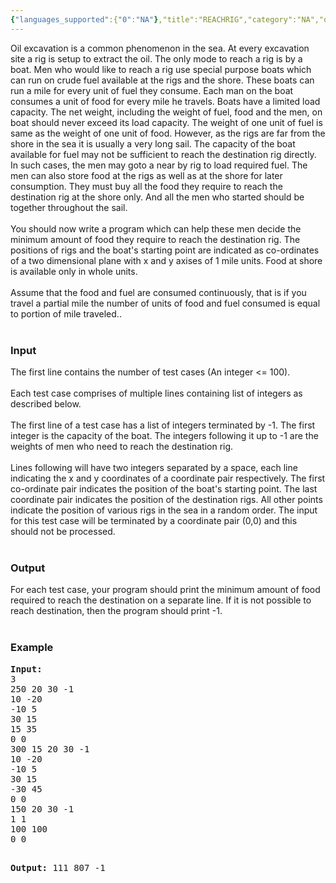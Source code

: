 ```yaml
---
{"languages_supported":{"0":"NA"},"title":"REACHRIG","category":"NA","old_version":true,"problem_code":"REACHRIG","tags":{"0":"NA"},"layout":"problem"}
---
```


<p>Oil excavation is a common phenomenon in the sea. At every excavation site a rig is setup to extract the oil. The only mode to reach a rig is by a boat. Men who would like to reach a rig use special purpose boats which can run on crude fuel available at the rigs and the shore. These boats can run a mile for every unit of fuel they consume. Each man on the boat consumes a unit of food for every mile he travels. Boats have a limited load capacity. The net weight, including the weight of fuel, food and the men, on boat should never exceed its load capacity. The weight of one unit of fuel is same as the weight of one unit of food. However, as the rigs are far from the shore in the sea it is usually a very long sail. The capacity of the boat available for fuel may not be sufficient to reach the destination rig directly. In such cases, the men may goto a near by rig to load required fuel. The men can also store food at the rigs as well as at the shore for later consumption. They must buy all the food they require to reach the destination rig at the shore only. And all the men who started should be together throughout the sail. <br /> <br /> You should now write a program which can help these men decide the minimum amount of food they require to reach the destination rig. The positions of rigs and the boat's starting point are indicated as co-ordinates of a two dimensional plane with x and y axises of 1 mile units. Food at shore is available only in whole units. <br /> <br /> Assume that the food and fuel are consumed continuously, that is if you travel a partial mile the number of units of food and fuel consumed is equal to portion of mile traveled.. <br /> <br /></p>
<h3>Input</h3>
<p>The first line contains the number of test cases (An integer &lt;= 100).  <br /> <br /> Each test case comprises of multiple lines containing list of integers as described below.    <br /> <br /> The first line of a test case has a list of integers terminated by -1. The first integer is the capacity of the boat. The integers following it up to -1 are the weights of men who need to reach the destination rig.  <br /> <br /> Lines following will have two integers separated by a space, each line indicating the x and y coordinates of a coordinate pair respectively. The first co-ordinate pair indicates the position of the boat's starting point. The last coordinate pair indicates the position of the destination rigs. All other points indicate the position of various rigs in the sea in a random order. The input for this test case will be terminated by a coordinate pair (0,0) and this should not be processed.  <br /> <br /></p>
<h3>Output</h3>
<p>For each test case, your program should print the minimum amount of food required to reach the destination on a separate line. If it is not possible to reach destination, then the program should print -1. <br /> <br /></p>
<h3>Example</h3>
<pre><b>Input:</b>
3
250 20 30 -1 
10 -20 
-10 5 
30 15 
15 35 
0 0
300 15 20 30 -1 
10 -20 
-10 5 
30 15 
-30 45 
0 0
150 20 30 -1 
1 1 
100 100 
0 0 

<b>Output:</b>
111
807
-1
</pre>    